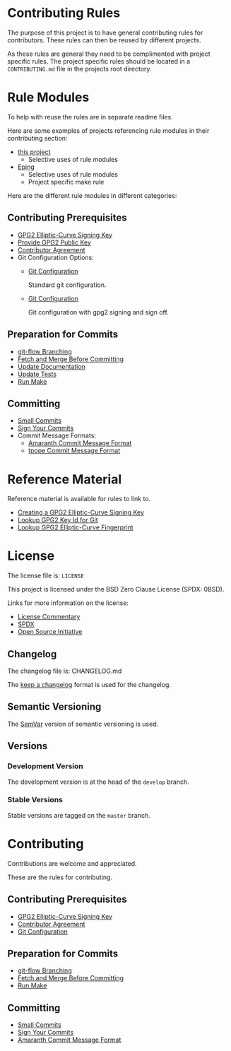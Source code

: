 # Contributing Rules

The purpose of this project is to have general contributing rules for
contributors.  These rules can then be reused by different projects.

As these rules are general they need to be complimented with project
specific rules.  The project specific rules should be located in a
`CONTRIBUTING.md` file in the projects root directory.

# Rule Modules

To help with reuse the rules are in separate readme files.

Here are some examples of projects referencing rule modules in their
contributing section:

- [this project][this-project]
    - Selective uses of rule modules
- [Eping][eping]
    - Selective uses of rule modules
    - Project specific make rule

[this-project]: <https://github.com/sean-hut/contributing-rules#contributing>
[eping]: <https://github.com/sean-hut/eping#contributing>

Here are the different rule modules in different categories:

## Contributing Prerequisites

- [GPG2 Elliptic-Curve Signing Key][signing-key]
- [Provide GPG2 Public Key][public-key]
- [Contributor Agreement][agreement]
- Git Configuration Options:
    - [Git Configuration][git-config]

        Standard git configuration.

    - [Git Configuration][git-config-gpg-signoff]

        Git configuration with gpg2 signing and sign off.

[signing-key]: <https://github.com/sean-hut/contributing-rules/blob/develop/rules/contributing-prerequisites/gpg2-eliptic-curve-signing-key.md>
[public-key]: <https://github.com/sean-hut/contributing-rules/blob/develop/rules/contributing-prerequisites/gpg2-public-key.md>
[agreement]: <https://github.com/sean-hut/contributing-rules/blob/develop/rules/contributing-prerequisites/contributor-agreement.md>
[git-config]: <https://github.com/sean-hut/contributing-rules/blob/develop/rules/contributing-prerequisites/git-configuration/git-configuration.md>
[git-config-gpg-signoff]: <https://github.com/sean-hut/contributing-rules/blob/develop/rules/contributing-prerequisites/git-configuration/git-configuration-gpg-signoff.md>

## Preparation for Commits

- [git-flow Branching][git-flow]
- [Fetch and Merge Before Committing][fetch-merge]
- [Update Documentation][docs]
- [Update Tests][tests]
- [Run Make][run-make]

[git-flow]: <https://github.com/sean-hut/contributing-rules/blob/develop/rules/preparation-for-commits/git-flow-branching.md>
[fetch-merge]: <https://github.com/sean-hut/contributing-rules/blob/develop/rules/preparation-for-commits/fetch-and-merge-before-committing.md>
[docs]: <https://github.com/sean-hut/contributing-rules/blob/develop/rules/preparation-for-commits/update-documentation.md>
[tests]: <https://github.com/sean-hut/contributing-rules/blob/develop/rules/preparation-for-commits/update-tests.md>
[run-make]: <https://github.com/sean-hut/contributing-rules/blob/develop/rules/preparation-for-commits/run-make.md>

## Committing

- [Small Commits][small-commits]
- [Sign Your Commits][sign-commits]
- Commit Message Formats:
    - [Amaranth Commit Message Format][amaranth]
    - [tpope Commit Message Format][tpope]

[small-commits]: <https://github.com/sean-hut/contributing-rules/blob/develop/rules/committing/small-commits.md>
[sign-commits]: <https://github.com/sean-hut/contributing-rules/blob/develop/rules/committing/sign-and-signoff-commits.md>
[amaranth]: <https://github.com/sean-hut/contributing-rules/blob/develop/rules/committing/commit-message-format/amaranth-commit-message-format.md>
[tpope]: <https://github.com/sean-hut/contributing-rules/blob/develop/rules/committing/commit-message-format/tpope-commit-message-format.md>

# Reference Material

Reference material is available for rules to link to.

- [Creating a GPG2 Elliptic-Curve Signing Key][create-key]
- [Lookup GPG2 Key Id for Git][key-id-for-git]
- [Lookup GPG2 Elliptic-Curve Fingerprint][fingerprint]

[create-key]: <https://github.com/sean-hut/contributing-rules/blob/develop/reference/creating-gpg2-eliptic-curve-signing.md>
[key-id-for-git]: <https://github.com/sean-hut/contributing-rules/blob/develop/reference/gpg2-key-id-for-git.md>
[fingerprint]: <https://github.com/sean-hut/contributing-rules/blob/develop/reference/lookup-fingerprint.md>

# License

The license file is: `LICENSE`

This project is licensed under the BSD Zero Clause License (SPDX: 0BSD).

Links for more information on the license:

- [License Commentary][landley]
- [SPDX][spdx]
- [Open Source Initiative][osi]

[landley]: <https://web.archive.org/web/20200909121328/https://landley.net/toybox/license.html>
[spdx]: <https://web.archive.org/web/20200909121345/https://spdx.org/licenses/0BSD.html>
[osi]: <https://web.archive.org/web/20200923194052/https://opensource.org/licenses/0BSD>

## Changelog

The changelog file is: CHANGELOG.md

The [keep a changelog][changelog] format is used for the changelog.

[changelog]: <https://web.archive.org/web/20201004165239/https://keepachangelog.com/en/1.0.0/>

## Semantic Versioning

The [SemVar][semvar] version of semantic versioning is used.

[semvar]: <https://web.archive.org/web/20201009135328/https://semver.org/>

## Versions

### Development Version

The development version is at the head of the `develop` branch.

### Stable Versions

Stable versions are tagged on the `master` branch.

# Contributing

Contributions are welcome and appreciated.

These are the rules for contributing.

## Contributing Prerequisites

- [GPG2 Elliptic-Curve Signing Key][signing-key]
- [Contributor Agreement][agreement]
- [Git Configuration][git-config-gpg-signoff]

[signing-key]: <https://github.com/sean-hut/contributing-rules/blob/develop/rules/contributing-prerequisites/gpg2-eliptic-curve-signing-key.md>
[agreement]: <https://github.com/sean-hut/contributing-rules/blob/develop/rules/contributing-prerequisites/contributor-agreement.md>
[git-config-gpg-signoff]: <https://github.com/sean-hut/contributing-rules/blob/develop/rules/contributing-prerequisites/git-configuration/git-configuration-gpg-signoff.md>


## Preparation for Commits

- [git-flow Branching][git-flow]
- [Fetch and Merge Before Committing][fetch-merge]
- [Run Make][run-make]

[git-flow]: <https://github.com/sean-hut/contributing-rules/blob/develop/rules/preparation-for-commits/git-flow-branching.md>
[fetch-merge]: <https://github.com/sean-hut/contributing-rules/blob/develop/rules/preparation-for-commits/fetch-and-merge-before-committing.md>
[run-make]: <https://github.com/sean-hut/contributing-rules/blob/develop/rules/preparation-for-commits/run-make.md>

## Committing

- [Small Commits][small-commits]
- [Sign Your Commits][sign-commits]
- [Amaranth Commit Message Format][amaranth]

[small-commits]: <https://github.com/sean-hut/contributing-rules/blob/develop/rules/committing/small-commits.md>
[sign-commits]: <https://github.com/sean-hut/contributing-rules/blob/develop/rules/committing/sign-and-signoff-commits.md>
[amaranth]: <https://github.com/sean-hut/contributing-rules/blob/develop/rules/committing/commit-message-format/amaranth-commit-message-format.md>
